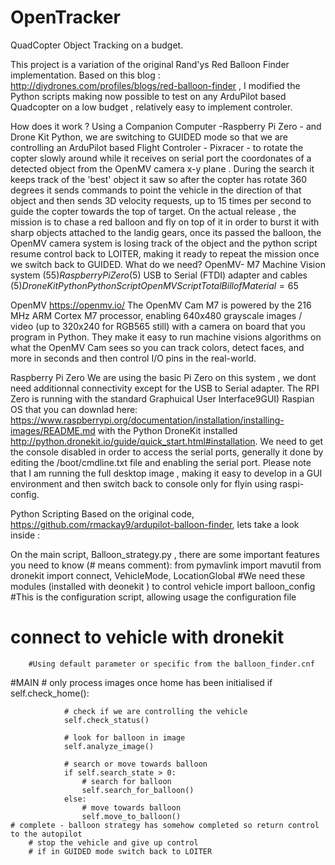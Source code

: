 # OpenTracker
QuadCopter Object Tracking on a budget.

This project is a variation of the original Rand'ys Red Balloon Finder implementation.
Based on this blog : http://diydrones.com/profiles/blogs/red-balloon-finder , I modified the Python scripts
making now possible to test on any ArduPilot based Quadcopter on a low budget , relatively easy to implement controler.

How does it work ?
Using a Companion Computer -Raspberry Pi Zero - and Drone Kit Python, we are switching to GUIDED mode so that we are controlling an ArduPilot based Flight Controler - Pixracer - to rotate the copter slowly around while it  receives on serial port the  coordonates of a  detected object from  the OpenMV camera x-y plane . During the search it keeps track of the 'best' object it saw so after the copter has rotate 360 degrees it sends commands to point the vehicle in the direction of that object  and then sends 3D velocity requests, up to 15 times per second to guide the copter towards the top of target.   On the actual release , the mission is to  chase a red balloon and fly on top of it in order to burst it with sharp objects attached to the landig gears, once its passed the balloon, the OpenMV camera system is losing track of the object and the python script  resume control back to LOITER, making it ready to repeat the mission once we switch back to GUIDED.
What do we need?
OpenMV- M7  Machine Vision system (55$)
RaspberryPi Zero (5$)
USB to Serial (FTDI) adapter and cables (5$)
DroneKit Python
Python Script
OpenMV Script
Total Bill of Material = 65$

OpenMV
https://openmv.io/
The OpenMV Cam  M7 is powered by the 216 MHz ARM Cortex M7 processor, enabling 640x480 grayscale images / video (up to 320x240 for RGB565 still) with a camera on board that you program in Python. They make it easy to run machine visions algorithms on what the OpenMV Cam sees so you can track colors, detect faces, and more in seconds and then control I/O pins in the real-world.

Raspberry Pi Zero
We are using the basic Pi Zero on this system , we dont need additionnal connectivity except for the USB to Serial adapter. The RPI Zero is running with the standard Graphuical User Interface9GUI)  Raspian OS that you can downlad here: https://www.raspberrypi.org/documentation/installation/installing-images/README.md   with the Python DroneKit installed http://python.dronekit.io/guide/quick_start.html#installation. We need to get the console disabled in order to access the serial ports, generally it done by editing the /boot/cmdline.txt file and enabling the serial port. Please note that I am running the full desktop image , making it easy to develop in a GUI environment and then switch back to console only for flyin using  raspi-config.


Python Scripting
Based on the original code, https://github.com/rmackay9/ardupilot-balloon-finder, lets take a look inside :

On the main script, Balloon_strategy.py , there are some important features you need to know (# means comment):
from pymavlink import mavutil
from dronekit import connect, VehicleMode, LocationGlobal
		#We need these modules (installed with deonekit ) to control vehicle
import balloon_config
	  	#This is the configuration script, allowing usage the configuration file 
  # connect to vehicle with dronekit
		#Using default parameter or specific from the balloon_finder.cnf
#MAIN
            # only process images once home has been initialised
            if self.check_home():

                # check if we are controlling the vehicle
                self.check_status()

                # look for balloon in image
                self.analyze_image()

                # search or move towards balloon
                if self.search_state > 0:
                    # search for balloon
                    self.search_for_balloon()
                else:
                    # move towards balloon
                    self.move_to_balloon()
    # complete - balloon strategy has somehow completed so return control to the autopilot           
        # stop the vehicle and give up control
        # if in GUIDED mode switch back to LOITER
